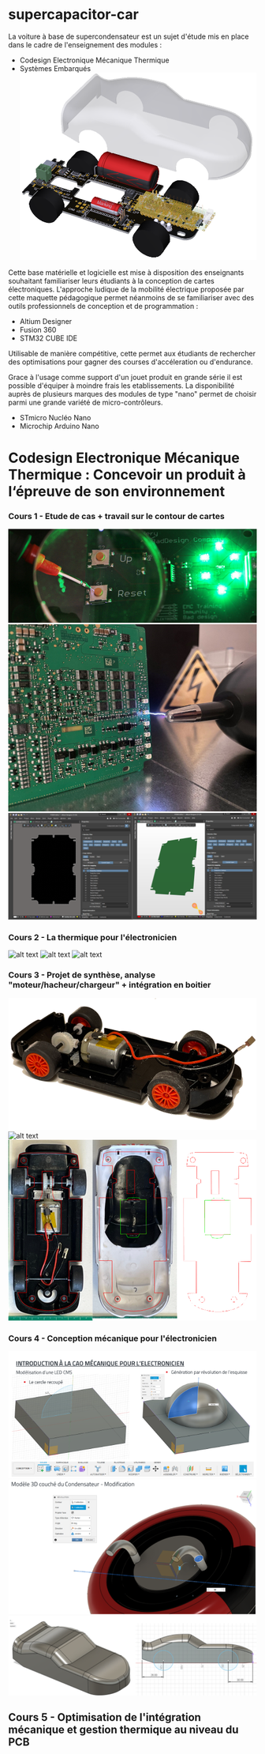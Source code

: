 # supercapacitor-car

La voiture à base de supercondensateur est un sujet d'étude mis en place dans le cadre de l'enseignement des modules : 
- Codesign Electronique Mécanique Thermique
- Systèmes Embarqués
![alt text](Images/car.png)

Cette base matérielle et logicielle est mise à disposition des enseignants souhaitant familiariser leurs étudiants à la conception de cartes électroniques.
L'approche ludique de la mobilité électrique proposée par cette maquette pédagogique permet néanmoins de se familiariser avec des outils professionnels de conception et de programmation : 
- Altium Designer
- Fusion 360
- STM32 CUBE IDE

Utilisable de manière compétitive, cette permet aux étudiants de rechercher des optimisations pour gagner des courses d'accéleration ou d'endurance.

Grace à l'usage comme support d'un jouet produit en grande série il est possible d'équiper à moindre frais les etablissements.
La disponibilité auprès de plusieurs marques des modules de type "nano" permet de choisir parmi une grande variété de micro-contrôleurs.
- STmicro Nucléo Nano
- Microchip Arduino Nano

# Codesign Electronique Mécanique Thermique : Concevoir un produit à l‘épreuve de son environnement

### Cours 1 - Etude de cas + travail sur le contour de cartes
![alt text](Images/cours-1-1.png) ![alt text](Images/cours-1-2.png)
![alt text](Images/cours-1-3.png)

### Cours 2 - La thermique pour l'électronicien
![alt text](Images/cours-2-1.png) ![alt text](Images/cours-2-2.png)
![alt text](Images/cours-2-3.png)

### Cours 3 - Projet de synthèse, analyse "moteur/hacheur/chargeur" + intégration en boitier
![alt text](Images/cours-3-1.png) ![alt text](Images/cours-3-2.png)
![alt text](Images/cours-3-3.png)

### Cours 4 - Conception mécanique pour l'électronicien
![alt text](Images/cours-4-1.png) ![alt text](Images/cours-4-2.png)
![alt text](Images/cours-4-3.png)

## Cours 5 - Optimisation de l'intégration mécanique et gestion thermique au niveau du PCB


